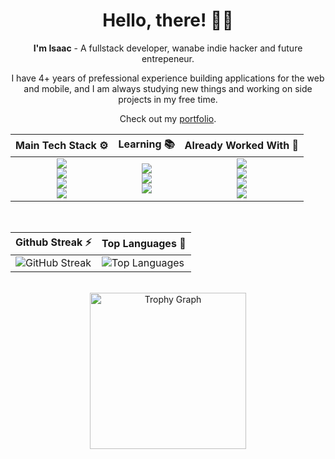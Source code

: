 <div align="center">
    
  # Hello, there! 🤙🏼
  
  **I'm Isaac** - A fullstack developer, wanabe indie hacker and future entrepeneur. 
  
  I have 4+ years of prefessional experience building applications for the web and mobile, and I am always studying new things and working on side projects in my free time.
  
  Check out my [portfolio](https://isaacmuniz.vercel.app).

  <table>
    <thead>
      <tr>
        <th style="text-align: center;">Main Tech Stack ⚙️</th>
        <th style="text-align: center;">Learning 📚️</th>
        <th style="text-align: center;">Already Worked With 💾</th>
      </tr>
    </thead>
    <tbody>
      <tr>
        <!-- Main Tech Stack -->
        <td>
          <div align="center">
            <img src="https://skills.syvixor.com/api/icons?i=reactjs,nextjs,tailwindcss,zod" />
            <br/>
            <img src="https://skills.syvixor.com/api/icons?i=prisma,jwt,jest,zustand" />
            <br/>
            <img src="https://skills.syvixor.com/api/icons?i=nodejs,nestjs,postgresql,docker" />
            <br/>
            <img src="https://skills.syvixor.com/api/icons?i=typescript,javascript" />
          </div>
        </td>
        <!-- Studying -->
        <td>
          <div align="center">
            <img src="https://skills.syvixor.com/api/icons?i=angular,reactnative" />
            <br/>
            <img src="https://skills.syvixor.com/api/icons?i=django,dotnet" />
            <br/>
            <img src="https://skills.syvixor.com/api/icons?i=python,csharp" />
          </div>
        </td>
        <!-- Already Worked With -->
        <td>
          <div align="center">
            <img src="https://skills.syvixor.com/api/icons?i=flutter,bootstrap" />
            <br/>
            <img src="https://skills.syvixor.com/api/icons?i=redux,reacthookform,reactquery" />
            <br/>
            <img src="https://skills.syvixor.com/api/icons?i=expressjs,mysql,sequelize" />
            <br/>
            <img src="https://skills.syvixor.com/api/icons?i=php" />
          </div>
        </td>
      </tr>
    </tbody>
  </table>

  <br/>

  <table>
    <thead>
      <tr>
        <th style="text-align: center;">Github Streak ⚡️</th>
        <th style="text-align: center;">Top Languages 📜</th>
      </tr>
    </thead>
    <tbody>
      <tr>
        <!-- Streak -->
        <td>
          <img src="https://gh-streaks.vercel.app?user=codigoisaac&background=000000&border=B9F9F8&stroke=B9F9F8&ring=0E9F44&fire=0E9F44&currStreakNum=B9F9F8&sideNums=B9F9F8&currStreakLabel=F06292&sideLabels=F06292&dates=0E9F44&excludeDaysLabel=0E9F44" alt="GitHub Streak">
        </td>
        <!-- Top Languages -->
        <td>
          <img src="https://github-readme-stats.vercel.app/api/top-langs/?username=codigoisaac&theme=radical&layout=compact&title_color=F06292&text_color=0E9F44&border_color=B9F9F8&bg_color=000" alt="Top Languages" />
        </td>
      </tr>
    </tbody>
  </table>

  <br/>
  
  <!-- Trophies -->
  <img src="https://github-profile-trophy.vercel.app?username=codigoisaac&theme=radical&margin-w=5&margin-h=5&no-frame=true&no-bg=false&row=2&column=3" height="250" alt="Trophy Graph"  />          

  
  <!-- [![Isaac's github activity graph](https://github-readme-activity-graph.vercel.app/graph?username=codigoisaac&bg_color=0d1117&color=b9f9f8&line=b9f9f8&point=0e9f44&area=true&area_color=0e9f44&hide_border=true)](https://github.com/ashutosh00710/github-readme-activity-graph) -->
</div>

